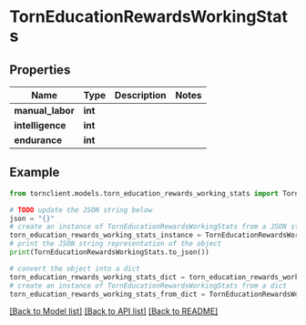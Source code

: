 # TornEducationRewardsWorkingStats


## Properties

Name | Type | Description | Notes
------------ | ------------- | ------------- | -------------
**manual_labor** | **int** |  | 
**intelligence** | **int** |  | 
**endurance** | **int** |  | 

## Example

```python
from tornclient.models.torn_education_rewards_working_stats import TornEducationRewardsWorkingStats

# TODO update the JSON string below
json = "{}"
# create an instance of TornEducationRewardsWorkingStats from a JSON string
torn_education_rewards_working_stats_instance = TornEducationRewardsWorkingStats.from_json(json)
# print the JSON string representation of the object
print(TornEducationRewardsWorkingStats.to_json())

# convert the object into a dict
torn_education_rewards_working_stats_dict = torn_education_rewards_working_stats_instance.to_dict()
# create an instance of TornEducationRewardsWorkingStats from a dict
torn_education_rewards_working_stats_from_dict = TornEducationRewardsWorkingStats.from_dict(torn_education_rewards_working_stats_dict)
```
[[Back to Model list]](../README.md#documentation-for-models) [[Back to API list]](../README.md#documentation-for-api-endpoints) [[Back to README]](../README.md)


